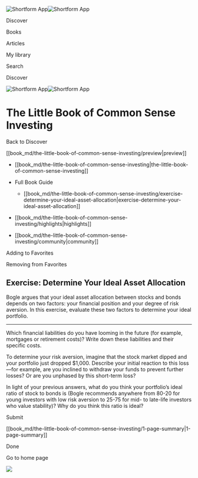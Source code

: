 ![Shortform App](/img/logo.36a2399e.svg)![Shortform App](/img/logo-dark.70c1b072.svg)

Discover

Books

Articles

My library

Search

Discover

![Shortform App](/img/logo.36a2399e.svg)![Shortform App](/img/logo-dark.70c1b072.svg)

# The Little Book of Common Sense Investing

Back to Discover

[[book_md/the-little-book-of-common-sense-investing/preview|preview]]

  * [[book_md/the-little-book-of-common-sense-investing|the-little-book-of-common-sense-investing]]
  * Full Book Guide

    * [[book_md/the-little-book-of-common-sense-investing/exercise-determine-your-ideal-asset-allocation|exercise-determine-your-ideal-asset-allocation]]
  * [[book_md/the-little-book-of-common-sense-investing/highlights|highlights]]
  * [[book_md/the-little-book-of-common-sense-investing/community|community]]



Adding to Favorites 

Removing from Favorites 

## Exercise: Determine Your Ideal Asset Allocation

Bogle argues that your ideal asset allocation between stocks and bonds depends on two factors: your financial position and your degree of risk aversion. In this exercise, evaluate these two factors to determine your ideal portfolio.

* * *

Which financial liabilities do you have looming in the future (for example, mortgages or retirement costs)? Write down these liabilities and their specific costs.

To determine your risk aversion, imagine that the stock market dipped and your portfolio just dropped $1,000. Describe your initial reaction to this loss—for example, are you inclined to withdraw your funds to prevent further losses? Or are you unphased by this short-term loss?

In light of your previous answers, what do you think your portfolio’s ideal ratio of stock to bonds is (Bogle recommends anywhere from 80-20 for young investors with low risk aversion to 25-75 for mid- to late-life investors who value stability)? Why do you think this ratio is ideal?

Submit 

[[book_md/the-little-book-of-common-sense-investing/1-page-summary|1-page-summary]]

Done

Go to home page 

![](https://bat.bing.com/action/0?ti=56018282&Ver=2&mid=0231ac60-3f51-4596-8f36-bbafc9bd97cf&sid=1711133063fa11eebdec89a8b8ae3bbc&vid=171147a063fa11eea7440fcfeb230d96&vids=0&msclkid=N&pi=0&lg=en-US&sw=800&sh=600&sc=24&nwd=1&tl=Shortform%20%7C%20Book&p=https%3A%2F%2Fwww.shortform.com%2Fapp%2Fbook%2Fthe-little-book-of-common-sense-investing%2Fexercise-determine-your-ideal-asset-allocation&r=&lt=406&evt=pageLoad&sv=1&rn=309072)
